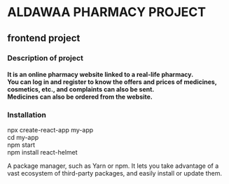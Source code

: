 # ALDAWAA PHARMACY PROJECT 
## frontend project
### Description of project
#### It is an online pharmacy website linked to a real-life pharmacy.<br> You can log in and register to know the offers and prices of medicines, cosmetics, etc., and complaints can also be sent.<br> Medicines can also be ordered from the website.

### Installation
npx create-react-app my-app <br>
cd my-app <br>
npm start <br>
npm install react-helmet



A package manager, such as Yarn or npm. It lets you take advantage of a vast ecosystem of third-party packages, and easily install or update them.
